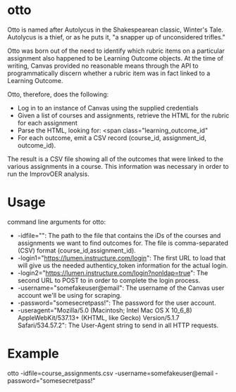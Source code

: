 # otto

Otto is named after Autolycus in the Shakespearean classic, Winter's Tale.
Autolycus is a thief, or as he puts it, "a snapper up of unconsidered trifles."

Otto was born out of the need to identify which rubric items on a particular
assignment also happened to be Learning Outcome objects.  At the time of 
writing, Canvas provided no reasonable means through the API to programmatically
discern whether a rubric item was in fact linked to a Learning Outcome.

Otto, therefore, does the following:

- Log in to an instance of Canvas using the supplied credentials
- Given a list of courses and assignments, retrieve the HTML for the rubric
  for each assignment
- Parse the HTML, looking for: <span class="learning_outcome_id"
- For each outcome, emit a CSV record (course_id, assignment_id, outcome_id).

The result is a CSV file showing all of the outcomes that were linked to the
various assignments in a course.  This information was necessary in order to
run the ImprovOER analysis.

# Usage

command line arguments for otto:

- -idfile="":
    The path to the file that contains the iDs of the courses and assignments
    we want to find outcomes for. The file is comma-separated (CSV) format
    (course_id,assignment_id).
- -login1="https://lumen.instructure.com/login":
    The first URL to load that will give us the needed authenticy_token
    information for the actual login.
- -login2="https://lumen.instructure.com/login?nonldap=true":
    The second URL to POST to in order to complete the login process.
- -username="somefakeuser@email":
    The username of the Canvas user account we'll be using for scraping.
- -password="somesecretpass!":
    The password for the user account.
- -useragent="Mozilla/5.0 (Macintosh; Intel Mac OS X 10_6_8) AppleWebKit/537.13+ (KHTML, like Gecko) Version/5.1.7 Safari/534.57.2":
    The User-Agent string to send in all HTTP requests.


# Example

otto -idfile=course_assignments.csv -username=somefakeuser@email -password="somesecretpass!"